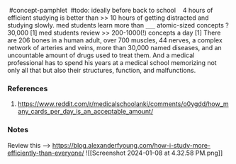  #concept-pamphlet 
 #todo: ideally  before back to school
 
 4 hours of efficient studying is better than >> 10 hours of getting distracted and studying slowly.
med students learn more than `___` atomic-sized concepts
?
30,000 [1]
med students review >> 200-1000(!) concepts a day [1]
There are 206 bones in a human adult, over 700 muscles, 44 nerves, a complex network of arteries and veins, more than 30,000 named diseases, and an uncountable amount of drugs used to treat them. And a medical professional has to spend his years at a medical school memorizing not only all that but also their structures, function, and malfunctions.
<!--LEARN:e7GLxvr3-->

### References
1. https://www.reddit.com/r/medicalschoolanki/comments/o0ygdd/how_many_cards_per_day_is_an_acceptable_amount/

### Notes
Review this -->
https://blog.alexanderfyoung.com/how-i-study-more-efficiently-than-everyone/
![[Screenshot 2024-01-08 at 4.32.58 PM.png]]
